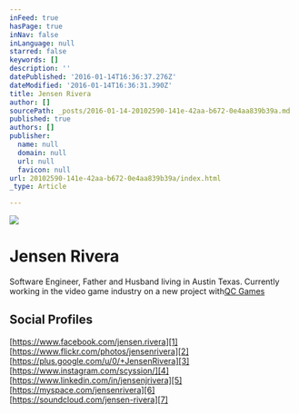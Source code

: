 ```yaml
---
inFeed: true
hasPage: true
inNav: false
inLanguage: null
starred: false
keywords: []
description: ''
datePublished: '2016-01-14T16:36:37.276Z'
dateModified: '2016-01-14T16:36:31.390Z'
title: Jensen Rivera
author: []
sourcePath: _posts/2016-01-14-20102590-141e-42aa-b672-0e4aa839b39a.md
published: true
authors: []
publisher:
  name: null
  domain: null
  url: null
  favicon: null
url: 20102590-141e-42aa-b672-0e4aa839b39a/index.html
_type: Article

---
```

![](https://the-grid-user-content.s3-us-west-2.amazonaws.com/4137cb36-4c0e-4274-a534-03954bd248c9.jpg)

# Jensen Rivera

Software Engineer, Father and Husband living in Austin Texas. Currently working in the video game industry on a new project with[QC Games][0]

## Social Profiles

[https://www.facebook.com/jensen.rivera][1]  
[https://www.flickr.com/photos/jensenrivera][2]  
[https://plus.google.com/u/0/+JensenRivera][3]  
[https://www.instagram.com/scyssion/][4]  
[https://www.linkedin.com/in/jensenjrivera][5]  
[https://myspace.com/jensenrivera][6]  
[https://soundcloud.com/jensen-rivera][7]

[0]: http://qcgamedev.com/wp/
[1]: https://www.facebook.com/jensen.rivera
[2]: https://www.flickr.com/photos/jensenrivera
[3]: https://plus.google.com/u/0/+JensenRivera
[4]: https://www.instagram.com/scyssion/
[5]: https://www.linkedin.com/in/jensenjrivera
[6]: https://myspace.com/jensenrivera
[7]: https://soundcloud.com/jensen-rivera